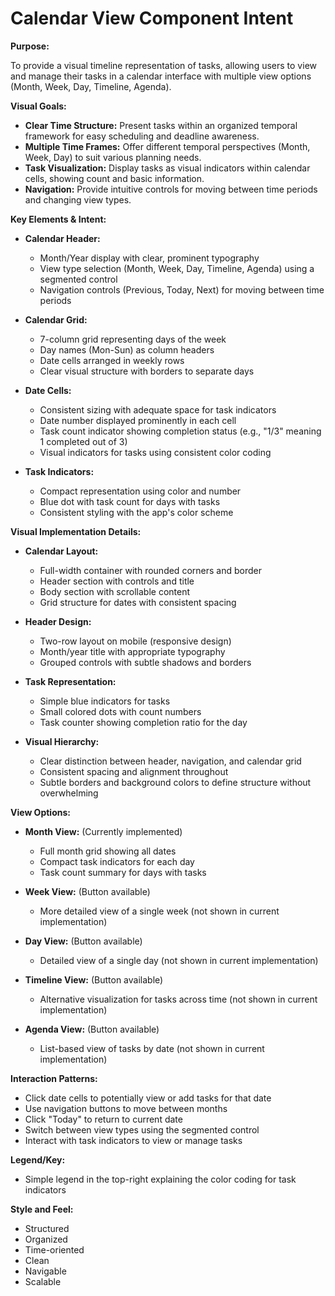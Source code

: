 # Calendar View Component Intent

**Purpose:**

To provide a visual timeline representation of tasks, allowing users to view and manage their tasks in a calendar interface with multiple view options (Month, Week, Day, Timeline, Agenda).

**Visual Goals:**

* **Clear Time Structure:** Present tasks within an organized temporal framework for easy scheduling and deadline awareness.
* **Multiple Time Frames:** Offer different temporal perspectives (Month, Week, Day) to suit various planning needs.
* **Task Visualization:** Display tasks as visual indicators within calendar cells, showing count and basic information.
* **Navigation:** Provide intuitive controls for moving between time periods and changing view types.

**Key Elements & Intent:**

* **Calendar Header:**
  * Month/Year display with clear, prominent typography
  * View type selection (Month, Week, Day, Timeline, Agenda) using a segmented control
  * Navigation controls (Previous, Today, Next) for moving between time periods

* **Calendar Grid:**
  * 7-column grid representing days of the week
  * Day names (Mon-Sun) as column headers
  * Date cells arranged in weekly rows
  * Clear visual structure with borders to separate days

* **Date Cells:**
  * Consistent sizing with adequate space for task indicators
  * Date number displayed prominently in each cell
  * Task count indicator showing completion status (e.g., "1/3" meaning 1 completed out of 3)
  * Visual indicators for tasks using consistent color coding

* **Task Indicators:**
  * Compact representation using color and number
  * Blue dot with task count for days with tasks
  * Consistent styling with the app's color scheme

**Visual Implementation Details:**

* **Calendar Layout:**
  * Full-width container with rounded corners and border
  * Header section with controls and title
  * Body section with scrollable content
  * Grid structure for dates with consistent spacing

* **Header Design:**
  * Two-row layout on mobile (responsive design)
  * Month/year title with appropriate typography
  * Grouped controls with subtle shadows and borders

* **Task Representation:**
  * Simple blue indicators for tasks
  * Small colored dots with count numbers
  * Task counter showing completion ratio for the day

* **Visual Hierarchy:**
  * Clear distinction between header, navigation, and calendar grid
  * Consistent spacing and alignment throughout
  * Subtle borders and background colors to define structure without overwhelming

**View Options:**

* **Month View:** (Currently implemented)
  * Full month grid showing all dates
  * Compact task indicators for each day
  * Task count summary for days with tasks

* **Week View:** (Button available)
  * More detailed view of a single week (not shown in current implementation)

* **Day View:** (Button available)
  * Detailed view of a single day (not shown in current implementation)

* **Timeline View:** (Button available)
  * Alternative visualization for tasks across time (not shown in current implementation)

* **Agenda View:** (Button available)
  * List-based view of tasks by date (not shown in current implementation)

**Interaction Patterns:**

* Click date cells to potentially view or add tasks for that date
* Use navigation buttons to move between months
* Click "Today" to return to current date
* Switch between view types using the segmented control
* Interact with task indicators to view or manage tasks

**Legend/Key:**

* Simple legend in the top-right explaining the color coding for task indicators

**Style and Feel:**

* Structured
* Organized
* Time-oriented
* Clean
* Navigable
* Scalable
